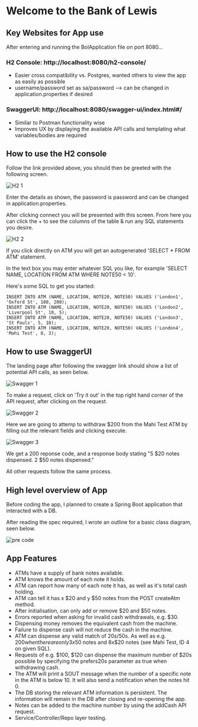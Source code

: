 # Welcome to the Bank of Lewis

## Key Websites for App use

After entering and running the BolApplication file on port 8080...

### H2 Console: http://localhost:8080/h2-console/
- Easier cross compatibility vs. Postgres, wanted others to view the app as easily as possible
- username/password set as sa/password --> can be changed in application.properties if desired

### SwaggerUI: http://localhost:8080/swagger-ui/index.html#/
- Similar to Postman functionality wise
- Improves UX by displaying the available API calls and templating what variables/bodies are required

## How to use the H2 console

Follow the link provided above, you should then be greeted with the following screen.

![H2 1](https://user-images.githubusercontent.com/95776633/199006917-1b6d1435-36e4-4dcf-9f94-cc3b7f96ffd0.jpg)

Enter the details as shown, the password is password and can be changed in application.properties.

After clicking connect you will be presented with this screen.
From here you can click the + to see the columns of the table & run any SQL statements you desire.

![H2 2](https://user-images.githubusercontent.com/95776633/199006946-0570939f-dcd8-4ac3-887d-169a5b8b32a7.jpg)

If you click directly on ATM you will get an autogenerated 'SELECT * FROM ATM' statement.

In the text box you may enter whatever SQL you like, for example 'SELECT NAME, LOCATION FROM ATM WHERE NOTE50 < 10'.

Here's some SQL to get you started:

```
INSERT INTO ATM (NAME, LOCATION, NOTE20, NOTE50) VALUES ('London1', 'Oxford St', 100, 200);
INSERT INTO ATM (NAME, LOCATION, NOTE20, NOTE50) VALUES ('London2', 'Liverpool St', 10, 5);
INSERT INTO ATM (NAME, LOCATION, NOTE20, NOTE50) VALUES ('London3', 'St Pauls', 5, 10);
INSERT INTO ATM (NAME, LOCATION, NOTE20, NOTE50) VALUES ('London4', 'Mahi Test', 8, 3);
```

## How to use SwaggerUI

The landing page after following the swagger link should show a list of potential API calls, as seen below.

![Swagger 1](https://user-images.githubusercontent.com/95776633/199007316-dbdfe8ac-c4ea-4435-8bb3-7ed4f1a00122.png)

To make a request, click on 'Try it out' in the top right hand corner of the API request, after clicking on the request.

![Swagger 2](https://user-images.githubusercontent.com/95776633/199007655-4bf77a90-08fb-4985-a01e-c5753824a70a.png)

Here we are going to attemp to withdraw $200 from the Mahi Test ATM by filling out the relevant fields and clicking execute.

![Swagger 3](https://user-images.githubusercontent.com/95776633/199008328-d55d8547-28e7-45f2-a328-7b000ee17a5f.png)

We get a 200 reponse code, and a response body stating "5 $20 notes dispensed. 2 $50 notes dispensed."

All other requests follow the same process.

## High level overview of App

Before coding the app, I planned to create a Spring Boot application that interacted with a DB.

After reading the spec required, I wrote an outline for a basic class diagram, seen below.

![pre code](https://user-images.githubusercontent.com/95776633/199010137-11551097-33b8-43ac-9499-58d846383250.png)

## App Features
- ATMs have a supply of bank notes available.
- ATM knows the amount of each note it holds.
- ATM can report how many of each note it has, as well as it's total cash holding.
- ATM can tell it has x $20 and y $50 notes from the POST createAtm method.
- After initialisation, can only add or remove $20 and $50 notes.
- Errors reported when asking for invalid cash withdrawals, e.g. $30.
- Dispensing money removes the equivalent cash from the machine.
- Failure to dispense cash will not reduce the cash in the machine.
- ATM can dispense any valid match of $20s/$50s. As well as e.g. $200 when there are only 3x$50 notes and 8x$20 notes (see Mahi Test, ID 4 on given SQL).
- Requests of e.g. $100, $120 can dispense the maximum number of $20s possible by specifying the prefers20s parameter as true when withdrawing cash.
- The ATM will print a SOUT message when the number of a specific note in the ATM is below 10. It will also send a notification when the notes hit 0.
- The DB storing the relevant ATM information is persistent. The information will remain in the DB after closing and re-opening the app.
- Notes can be added to the machine number by using the addCash API request.
- Service/Controller/Repo layer testing.
